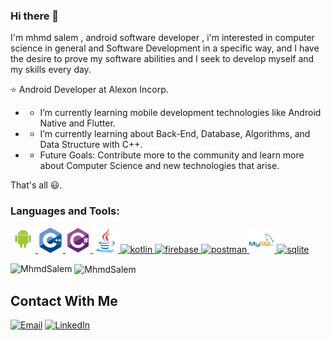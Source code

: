 ### Hi there 👋
<!--
- 🔭 I’m currently working on ALEXON INCORP. FOR E-SOLUTIONS
- 🌱 I’m currently learning mobile development technologies like Android Native and Flutter.
- 👯 I’m looking to collaborate on ...
- 🤔 I’m looking for help with ...
- 💬 Ask me about ...
- 📫 How to reach me: ...
- 😄 Pronouns: ...
- ⚡ Fun fact: ...
-->


I'm mhmd salem , android software developer , i'm interested in computer science in general and Software Development in a specific way, and I have the desire to prove my software abilities and I seek to develop myself and my skills every day.

⭐ Android Developer at Alexon Incorp.

- * I’m currently learning mobile development technologies like Android Native and Flutter.
- * I’m currently learning about Back-End, Database, Algorithms, and Data Structure with C++.
- * Future Goals: Contribute more to the community and learn more about Computer Science and new technologies that arise.

That's all 😃.

<h3 align="left"> Languages and Tools:</h3>
<p align="left"> <a href="https://developer.android.com" target="_blank" rel="noreferrer"> <img src="https://raw.githubusercontent.com/devicons/devicon/master/icons/android/android-original-wordmark.svg" alt="android" width="40" height="40"/> </a> <a href="https://www.w3schools.com/cpp/" target="_blank" rel="noreferrer"> <img src="https://raw.githubusercontent.com/devicons/devicon/master/icons/cplusplus/cplusplus-original.svg" alt="cplusplus" width="40" height="40"/> </a> <a href="https://www.w3schools.com/cs/" target="_blank" rel="noreferrer"> <img src="https://raw.githubusercontent.com/devicons/devicon/master/icons/csharp/csharp-original.svg" alt="csharp" width="40" height="40"/> </a> <a href="https://www.java.com" target="_blank" rel="noreferrer"> <img src="https://raw.githubusercontent.com/devicons/devicon/master/icons/java/java-original.svg" alt="java" width="40" height="40"/> </a> <a href="https://kotlinlang.org" target="_blank" rel="noreferrer"> <img src="https://www.vectorlogo.zone/logos/kotlinlang/kotlinlang-icon.svg" alt="kotlin" width="40" height="40"/> </a> <a href="https://www.python.org" target="_blank" rel="noreferrer"> <a href="https://firebase.google.com/" target="_blank" rel="noreferrer"> <img src="https://www.vectorlogo.zone/logos/firebase/firebase-icon.svg" alt="firebase" width="40" height="40"/> </a> <a href="https://postman.com" target="_blank" rel="noreferrer"> <img src="https://www.vectorlogo.zone/logos/getpostman/getpostman-icon.svg" alt="postman" width="40" height="40"/> </a> <a href="https://www.mysql.com/" target="_blank" rel="noreferrer"> <img src="https://raw.githubusercontent.com/devicons/devicon/master/icons/mysql/mysql-original-wordmark.svg" alt="mysql" width="40" height="40"/> </a> <a href="https://www.sqlite.org/" target="_blank" rel="noreferrer"> <img src="https://www.vectorlogo.zone/logos/sqlite/sqlite-icon.svg" alt="sqlite" width="40" height="40"/> </a>  </p> 

<p><img align="left" src="https://github-readme-stats.vercel.app/api/top-langs?username=MahmoudElshahatt&show_icons=true&locale=en&layout=compact" alt="MhmdSalem" /></p>

<p>&nbsp;<img align="center" src="https://github-readme-stats.vercel.app/api?username=mhmdsalem33&show_icons=true&locale=en" alt="MhmdSalem" /></p>


## Contact With Me

[<img src="https://ssl.gstatic.com/ui/v1/icons/mail/images/favicon5.ico" alt="Email" width="30" height="30">](mailto:mhmd.salem33@yahoo.com)
[<img src="https://static-exp1.licdn.com/sc/h/al2o9zrvru7aqj8e1x2rzsrca" alt="LinkedIn" width="30" height="30">](https://www.linkedin.com/in/mhmd-salem-a004a0213/)


